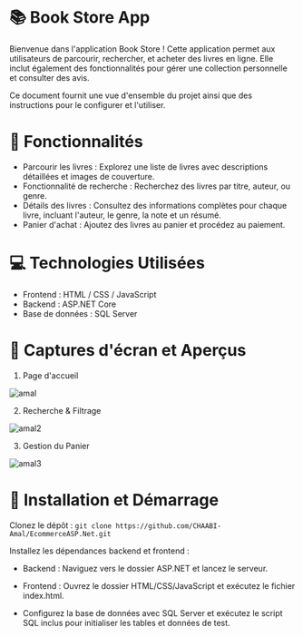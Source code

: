 # 📚 Book Store App
Bienvenue dans l'application Book Store ! Cette application permet aux utilisateurs de parcourir, rechercher, et acheter des livres en ligne. Elle inclut également des fonctionnalités pour gérer une collection personnelle et consulter des avis.

Ce document fournit une vue d'ensemble du projet ainsi que des instructions pour le configurer et l'utiliser.

# 📜 Fonctionnalités
- Parcourir les livres : Explorez une liste de livres avec descriptions détaillées et images de couverture.
- Fonctionnalité de recherche : Recherchez des livres par titre, auteur, ou genre.
- Détails des livres : Consultez des informations complètes pour chaque livre, incluant l'auteur, le genre, la note et un résumé.
- Panier d'achat : Ajoutez des livres au panier et procédez au paiement.

# 💻 Technologies Utilisées
- Frontend : HTML / CSS / JavaScript
- Backend : ASP.NET Core
- Base de données : SQL Server

# 📄 Captures d'écran et Aperçus
1. Page d'accueil




![amal](https://github.com/user-attachments/assets/ad7778b5-c577-478d-a962-8119245a877c)


2. Recherche & Filtrage


![amal2](https://github.com/user-attachments/assets/0f926588-ae7e-47b6-a60e-bbfd215b8552)




3. Gestion du Panier



![amal3](https://github.com/user-attachments/assets/2658de14-82fd-4bcf-a960-bcc1144c052f)

# 🚀 Installation et Démarrage
Clonez le dépôt :
`git clone https://github.com/CHAABI-Amal/EcommerceASP.Net.git`

Installez les dépendances backend et frontend :
* Backend : Naviguez vers le dossier ASP.NET et lancez le serveur.

- Frontend : Ouvrez le dossier HTML/CSS/JavaScript et exécutez le fichier index.html.

- Configurez la base de données avec SQL Server et exécutez le script SQL inclus pour initialiser les tables et données de test.



